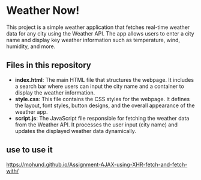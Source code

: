 # Weather Now!

This project is a simple weather application that fetches real-time weather data for any city using the Weather API. The app allows users to enter a city name and display key weather information such as temperature, wind, humidity, and more.

## Files in this repository

- **index.html**: The main HTML file that structures the webpage. It includes a search bar where users can input the city name and a container to display the weather information.
- **style.css**: This file contains the CSS styles for the webpage. It defines the layout, font styles, button designs, and the overall appearance of the weather app.
- **script.js**: The JavaScript file responsible for fetching the weather data from the Weather API. It processes the user input (city name) and updates the displayed weather data dynamically.

##  use to use it 

https://mohund.github.io/Assignment-AJAX-using-XHR-fetch-and-fetch-with/
